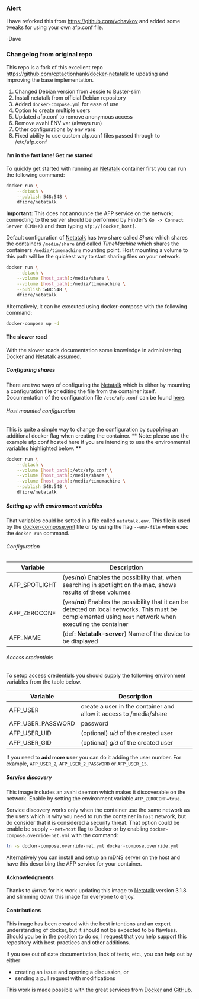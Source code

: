 
### Alert ###
I have reforked this from https://github.com/vchavkov and added some tweaks for using your own afp.conf file.

-Dave

### Changelog from original repo
This repo is a fork of this excellent repo https://github.com/cptactionhank/docker-netatalk to updating and improving the base implementation.


1. Changed Debian version from Jessie to Buster-slim
1. Install netatalk from official Debian repository
1. Added `docker-compose.yml` for ease of use
1. Option to create multiple users
1. Updated afp.conf to remove anonymous access
1. Remove avahi ENV var (always run)
1. Other configurations by env vars
1. Fixed ability to use custom afp.conf files passed through to /etc/afp.conf

#### I'm in the fast lane! Get me started

To quickly get started with running an [Netatalk] container first you can run the following command:

```bash
docker run \
    --detach \
    --publish 548:548 \
    dfiore/netatalk
```

**Important:** This does not announce the AFP service on the network; connecting to the server should be performed by Finder's `Go -> Connect Server (CMD+K)` and then typing `afp://[docker_host]`.

Default configuration of [Netatalk] has two share called _Share_ which shares the containers `/media/share` and called _TimeMachine_ which shares the containers `/media/timemachine` mounting point. Host mounting a volume to this path will be the quickest way to start sharing files on your network.

```bash
docker run \
    --detach \
    --volume [host_path]:/media/share \
    --volume [host_path]:/media/timemachine \
    --publish 548:548 \
    dfiore/netatalk
```

Alternatively, it can be executed using docker-compose with the following command:

```bash
docker-compose up -d
```

#### The slower road

With the slower roads documentation some knowledge in administering Docker and [Netatalk] assumed.

##### Configuring shares

There are two ways of configuring the [Netatalk] which is either by mounting a configuration file or editing the file from the container itself. Documentation of the configuration file `/etc/afp.conf` can be found [here](http://netatalk.sourceforge.net/3.1/htmldocs/afp.conf.5.html).

###### Host mounted configuration

This is quite a simple way to change the configuration by supplying an additional docker flag when creating the container. ** Note: please use the example afp.conf hosted here if you are intending to use the environmental variables highlighted below. **

```bash
docker run \
    --detach \
    --volume [host_path]:/etc/afp.conf \
    --volume [host_path]:/media/share \
    --volume [host_path]:/media/timemachine \
    --publish 548:548 \
    dfiore/netatalk
```

##### Setting up with environment variables

That variables could be setted in a file called `netatalk.env`. This file is used by the [docker-compose.yml](./docker-compose.yml) file or by using the flag `--env-file` when exec the `docker run` command.

###### Configuration

|Variable       |Description|
|---------------|-----------|
|AFP_SPOTLIGHT  | (yes/**no**) Enables the possibility that, when searching in spotlight on the mac, shows results of these volumes |
|AFP_ZEROCONF   | (yes/**no**) Enables the possibility that it can be detected on local networks. This must be complemented using `host` network when executing the container |
|AFP_NAME       | (def: **Netatalk-server**) Name of the device to be displayed |

###### Access credentials

To setup access credentials you should supply the following environment variables from the table below.

|Variable          |Description|
|------------------|-----------|
|AFP_USER          | create a user in the container and allow it access to /media/share |
|AFP_USER_PASSWORD | password
|AFP_USER_UID      | (optional) _uid_ of the created user
|AFP_USER_GID      | (optional) _gid_ of the created user

If you need to **add more user** you can do it adding the user number. For example, `AFP_USER_2`, `AFP_USER_2_PASSWORD` or `AFP_USER_15`.


##### Service discovery

This image includes an avahi daemon which makes it discoverable on the network. Enable by setting the environment variable `AFP_ZEROCONF=true`.

Service discovery works only when the container use the same network as the users which is why you need to run the container in `host` network, but do consider that it is considered a security threat. That option could be enable be supply `--net=host` flag to Docker or by enabling `docker-compose.override-net.yml` with the command:

```bash
ln -s docker-compose.override-net.yml docker-compose.override.yml
```

Alternatively you can install and setup an mDNS server on the host and have this describing the AFP service for your container.

#### Acknowledgments

Thanks to @rrva for his work updating this image to [Netatalk] version 3.1.8 and slimming down this image for everyone to enjoy.

#### Contributions

This image has been created with the best intentions and an expert understanding of docker, but it should not be expected to be flawless. Should you be in the position to do so, I request that you help support this repository with best-practices and other additions.

If you see out of date documentation, lack of tests, etc., you can help out by either
- creating an issue and opening a discussion, or
- sending a pull request with modifications

This work is made possible with the great services from [Docker] and [GitHub].

[Netatalk]: http://netatalk.sourceforge.net/
[Docker]: https://www.docker.com/
[GitHub]: https://www.github.com/
[Avahi]: http://www.avahi.org/
